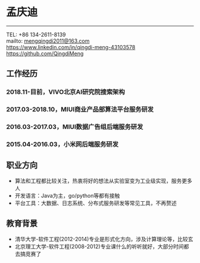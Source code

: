 # 孟庆迪
---
TEL: +86 134-2611-8139  
mailto: mengqingdi2011@163.com  
https://www.linkedin.com/in/qingdi-meng-43103578  
https://github.com/QingdiMeng

## 工作经历

### 2018.11-目前，VIVO北京AI研究院搜索架构

### 2017.03-2018.10，MIUI商业产品部算法平台服务研发

### 2016.03-2017.03，MIUI数据广告组后端服务研发

### 2015.04-2016.03，小米网后端服务研发


## 职业方向

- 算法和工程都比较关注，热衷将好的想法从实验室变为工业级实现，服务更多人
- 开发语言：Java为主，go/python等都有接触
- 平台工具：大数据、日志系统、分布式服务研发等常见工具，不再赘述

## 教育背景
- 清华大学-软件工程(2012-2014)专业是形式化方向，涉及计算理论等，比较玄
- 北京理工大学-软件工程(2008-2012)专业课什么的听听就好，大部分时间都去搞竞赛了

